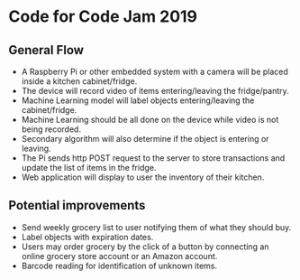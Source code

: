 # Code for Code Jam 2019

## General Flow
- A Raspberry Pi or other embedded system with a camera will be placed inside a kitchen cabinet/fridge.
- The device will record video of items entering/leaving the fridge/pantry.
- Machine Learning model will label objects entering/leaving the cabinet/fridge.
- Machine Learning should be all done on the device while video is not being recorded.
- Secondary algorithm will also determine if the object is entering or leaving.
- The Pi sends http POST request to the server to store transactions and update the list of items in the fridge.
- Web application will display to user the inventory of their kitchen.

## Potential improvements

- Send weekly grocery list to user notifying them of what they should buy.
- Label objects with expiration dates.
- Users may order grocery by the click of a button by connecting an online grocery store account or an Amazon account.
- Barcode reading for identification of unknown items.
